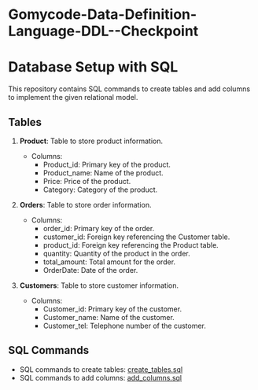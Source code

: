 # Gomycode-Data-Definition-Language-DDL--Checkpoint
# Database Setup with SQL

This repository contains SQL commands to create tables and add columns to implement the given relational model.

## Tables

1. **Product**: Table to store product information.
   - Columns:
     - Product_id: Primary key of the product.
     - Product_name: Name of the product.
     - Price: Price of the product.
     - Category: Category of the product.

2. **Orders**: Table to store order information.
   - Columns:
     - order_id: Primary key of the order.
     - customer_id: Foreign key referencing the Customer table.
     - product_id: Foreign key referencing the Product table.
     - quantity: Quantity of the product in the order.
     - total_amount: Total amount for the order.
     - OrderDate: Date of the order.

3. **Customers**: Table to store customer information.
   - Columns:
     - Customer_id: Primary key of the customer.
     - Customer_name: Name of the customer.
     - Customer_tel: Telephone number of the customer.

## SQL Commands

- SQL commands to create tables: [create_tables.sql](create_tables.sql)
- SQL commands to add columns: [add_columns.sql](add_columns.sql)



